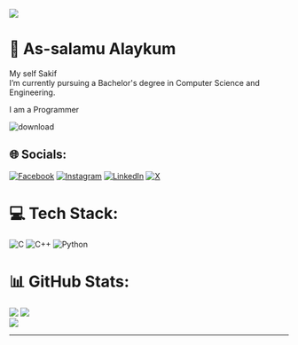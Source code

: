 [![](https://visitcount.itsvg.in/api?id=ErrorM8&icon=0&color=0)](https://visitcount.itsvg.in)

# 💫 As-salamu Alaykum
My self Sakif<br>I’m currently pursuing a Bachelor's degree in Computer Science and Engineering.

I am a Programmer

![download](https://github.com/user-attachments/assets/03845e5f-ed25-4bf9-b5b2-e4eb0fdba906)


## 🌐 Socials:
[![Facebook](https://img.shields.io/badge/Facebook-%231877F2.svg?logo=Facebook&logoColor=white)](https://facebook.com/sakibul.sakif) [![Instagram](https://img.shields.io/badge/Instagram-%23E4405F.svg?logo=Instagram&logoColor=white)](https://instagram.com/bytehacker_) [![LinkedIn](https://img.shields.io/badge/LinkedIn-%230077B5.svg?logo=linkedin&logoColor=white)](https://linkedin.com/in/error-mate) [![X](https://img.shields.io/badge/X-black.svg?logo=X&logoColor=white)](https://x.com/Err0rM8) 

# 💻 Tech Stack:
![C](https://img.shields.io/badge/c-%2300599C.svg?style=for-the-badge&logo=c&logoColor=white) ![C++](https://img.shields.io/badge/c++-%2300599C.svg?style=for-the-badge&logo=c%2B%2B&logoColor=white) ![Python](https://img.shields.io/badge/python-3670A0?style=for-the-badge&logo=python&logoColor=ffdd54)


# 📊 GitHub Stats:
![](https://github-readme-stats.vercel.app/api/top-langs/?username=ErrorM8&theme=dark&hide_border=false&include_all_commits=false&count_private=false&layout=compact)
![](https://github-readme-stats.vercel.app/api?username=ErrorM8&theme=dark&hide_border=false&include_all_commits=false&count_private=false)<br/>
![](https://github-readme-streak-stats.herokuapp.com/?user=ErrorM8&theme=dark&hide_border=false)<br/>



---
<!-- Proudly created with GPRM ( https://gprm.itsvg.in ) -->

 
